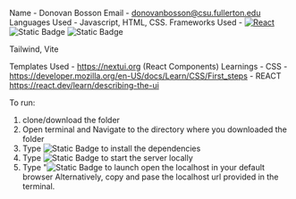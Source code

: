 Name - Donovan Bosson
Email - donovanbosson@csu.fullerton.edu
Languages Used - Javascript, HTML, CSS.
Frameworks Used - [![React][React.js]][React-url]![Static Badge](https://img.shields.io/badge/tailwindcss-black?style=for-the-badge&logo=tailwindcss) ![Static Badge](https://img.shields.io/badge/vite-black?style=for-the-badge&logo=vite&link=https%3A%2F%2Fvitejs.dev%2F)



Tailwind, Vite

Templates Used - https://nextui.org (React Components)
Learnings - CSS - https://developer.mozilla.org/en-US/docs/Learn/CSS/First_steps
          - REACT https://react.dev/learn/describing-the-ui

To run: 
1. clone/download the folder
2. Open terminal and Navigate to the directory where you downloaded the folder
3. Type ![Static Badge](https://img.shields.io/badge/npm-npm_install-white?style=for-the-badge&logo=npm) to install the dependencies
4. Type ![Static Badge](https://img.shields.io/badge/npm-npm_run-white?style=for-the-badge&logo=npm) to start the server locally
5. Type "![Static Badge](https://img.shields.io/badge/o_%2B_enter-white?style=for-the-badge) to launch open the localhost in your default browser
   Alternatively, copy and pase the localhost url provided in the terminal.

[React.js]: https://img.shields.io/badge/React-20232A?style=for-the-badge&logo=react&logoColor=61DAFB
[React-url]: https://reactjs.org/
